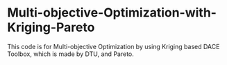 # Multi-objective-Optimization-with-Kriging-Pareto
This code is for Multi-objective Optimization by using Kriging based DACE Toolbox, which is made by DTU, and Pareto.
